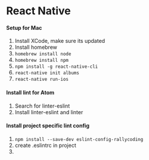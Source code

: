 # React Native

#### Setup for Mac
1. Install XCode, make sure its updated
2. Install homebrew
3. `homebrew install node`
4. `homebrew install npm`
5. `npm install -g react-native-cli`
6. `react-native init albums`
7. `react-native run-ios`

#### Install lint for Atom
1. Search for linter-eslint
2. Install linter-eslint and linter

#### Install project specific lint config
1. `npm install --save-dev eslint-config-rallycoding`
2. create .eslintrc in project
3. 
